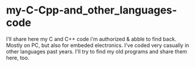 # my-C-Cpp-and_other_languages-code
I'll share here my C and C++ code i'm authorized & abble to find back. Mostly on PC, but also for embeded electronics.
I've coded very casually in other languages past years. I'll try to find my old programs and share them here, too.
